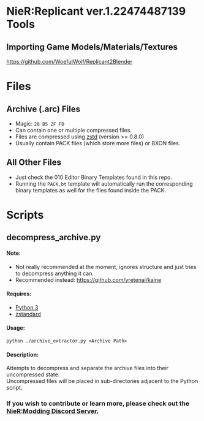 # NieR:Replicant ver.1.22474487139 Tools

## Importing Game Models/Materials/Textures
https://github.com/WoefulWolf/Replicant2Blender

# Files

## Archive (.arc) Files
* Magic: `28 B5 2F FD`
* Can contain one or multiple compressed files.
* Files are compressed using [zstd](https://facebook.github.io/zstd/) (version >= 0.8.0)
* Usually contain PACK files (which store more files) or BXON files.

## All Other Files
* Just check the 010 Editor Binary Templates found in this repo.
* Running the `PACK.bt` template will automatically run the corresponding binary templates as well for the files found inside the PACK.

# Scripts

## decompress_archive.py

#### Note:
* Not really recommended at the moment, ignores structure and just tries to decompress anything it can.
* Recommended instead: https://github.com/yretenai/kaine

#### Requires:
* [Python 3](https://www.python.org/)
* [zstandard](https://pypi.org/project/zstandard/) 

#### Usage: 
`python ./archive_extractor.py <Archive Path>`

#### Description:
Attempts to decompress and separate the archive files into their uncompressed state. <br>
Uncompressed files will be placed in sub-directories adjacent to the Python script.

### If you wish to contribute or learn more, please check out the [NieR:Modding Discord Server.](https://discord.gg/7F76ZVv)
